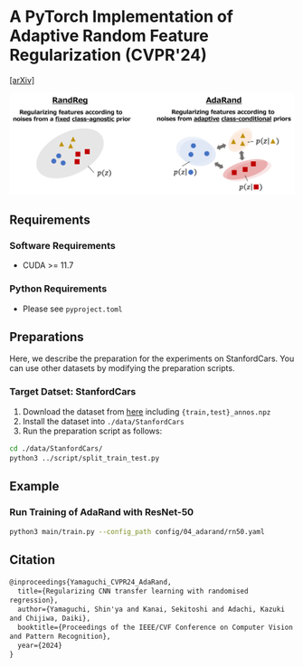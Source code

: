 # A PyTorch Implementation of Adaptive Random Feature Regularization (CVPR'24)
[[arXiv]](https://arxiv.org/abs/2403.10097)

![image](./asset/main_figure.png)

## Requirements
### Software Requirements
* CUDA >= 11.7
### Python Requirements
* Please see `pyproject.toml`

## Preparations
Here, we describe the preparation for the experiments on StanfordCars.
You can use other datasets by modifying the preparation scripts.
### Target Datset: StanfordCars
  1. Download the dataset from [here](https://ai.stanford.edu/~jkrause/cars/car_dataset.html) including `{train,test}_annos.npz`
  2. Install the dataset into `./data/StanfordCars`
  3. Run the preparation script as follows:
  ```sh
  cd ./data/StanfordCars/
  python3 ../script/split_train_test.py
  ```

## Example
### Run Training of AdaRand with ResNet-50

```sh
python3 main/train.py --config_path config/04_adarand/rn50.yaml
```

## Citation
```
@inproceedings{Yamaguchi_CVPR24_AdaRand,
  title={Regularizing CNN transfer learning with randomised regression},
  author={Yamaguchi, Shin'ya and Kanai, Sekitoshi and Adachi, Kazuki and Chijiwa, Daiki},
  booktitle={Proceedings of the IEEE/CVF Conference on Computer Vision and Pattern Recognition},
  year={2024}
}
```